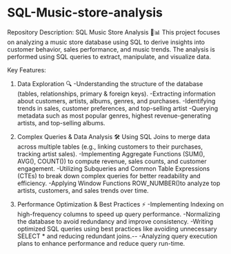 # SQL-Music-store-analysis
Repository Description: SQL Music Store Analysis 🎵📊
This project focuses on analyzing a music store database using SQL to derive insights into customer behavior, sales performance, and music trends. The analysis is performed using SQL queries to extract, manipulate, and visualize data.

Key Features:
1. Data Exploration 🔍
-Understanding the structure of the database (tables, relationships, primary & foreign keys).
-Extracting information about customers, artists, albums, genres, and purchases.
-Identifying trends in sales, customer preferences, and top-selling artist
-Querying metadata such as most popular genres, highest revenue-generating artists, and top-selling albums.

2. Complex Queries & Data Analysis 🛠️
Using SQL Joins to merge data across multiple tables (e.g., linking customers to their purchases, tracking artist sales).
-Implementing Aggregate Functions (SUM(), AVG(), COUNT()) to compute revenue, sales counts, and customer engagement.
-Utilizing Subqueries and Common Table Expressions (CTEs) to break down complex queries for better readability and efficiency.
-Applying Window Functions ROW_NUMBER()to analyze top artists, customers, and sales trends over time.

3. Performance Optimization & Best Practices ⚡
-Implementing Indexing on high-frequency columns to speed up query performance.
-Normalizing the database to avoid redundancy and improve consistency.
-Writing optimized SQL queries using best practices like avoiding unnecessary SELECT * and reducing redundant joins.--
-Analyzing query execution plans to enhance performance and reduce query run-time.
